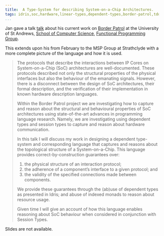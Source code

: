 ```yaml
---
title:  A Type-System for describing System-on-a-Chip Architectures.
tags: idris,soc,hardware,linear-types,dependent-types,border-patrol,tdd,stacs-fp,glasgow,talks
...
```


Jan gave a talk [talk](https://blogs.cs.st-andrews.ac.uk/csblog/2018/03/30/a-type-system-for-describing-system-on-a-chip-architectures-jan-de-muijnck-hughes/) about his current work on [Border
Patrol](https://border-patrol.github.io) at the University of
St Andrews, [School of Computer Science](https://www.cs.st-andrews.ac.uk), [Functional Programming Group](https://www-fp.cs.st-andrews.ac.uk/).

This extends upon his from February to the MSP Group at
Strathclyde with a more complete picture of the language and how it is
used.

> The protocols that describe the interactions between IP Cores on
> System-on-a-Chip (SoC) architectures are well-documented. These
> protocols described not only the structural properties of the physical
> interfaces but also the behaviour of the emanating signals. However,
> there is a disconnect between the design of SoC architectures, their
> formal description, and the verification of their implementation in
> known hardware description languages.
>
> Within the Border Patrol project we are investigating how to capture
> and reason about the structural and behavioural properties of SoC
> architectures using state-of-the-art advances in programming language
> research. Namely, we are investigating using dependent types and
> session types to capture and reason about hardware communication.
>
> In this talk I will discuss my work in designing a dependent type-
> system and corresponding language that captures and reasons about the
> topological structure of a System-on-a-Chip. This language provides
> correct-by-construction guarantees over:
>
> 1. the physical structure of an interaction protocol;
> 1. the adherence of a component’s interface to a given protocol; and
> 1. the validity of the specified connections made between components.
>
> We provide these guarantees through the (ab)use of dependent types as
> presented in Idris; and abuse of indexed monads to reason about
> resource usage.
>
> Given time I will give an account of how this language enables
> reasoning about SoC behaviour when considered in conjunction with
> Session Types.

Slides are not available.
